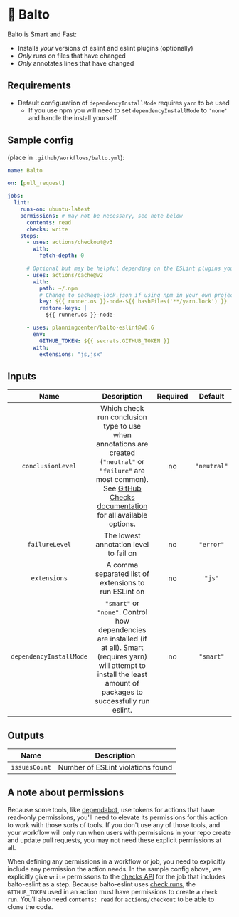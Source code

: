 # 🐺 Balto

Balto is Smart and Fast:

* Installs _your_ versions of eslint and eslint plugins (optionally)
* _Only_ runs on files that have changed
* _Only_ annotates lines that have changed

## Requirements

* Default configuration of `dependencyInstallMode` requires `yarn` to be used
  * If you use npm you will need to set `dependencyInstallMode` to `'none'` and
    handle the install yourself.

## Sample config

(place in `.github/workflows/balto.yml`):

```yaml
name: Balto

on: [pull_request]

jobs:
  lint:
    runs-on: ubuntu-latest
    permissions: # may not be necessary, see note below
      contents: read
      checks: write
    steps:
      - uses: actions/checkout@v3
        with:
          fetch-depth: 0

      # Optional but may be helpful depending on the ESLint plugins your project uses
      - uses: actions/cache@v2
        with:
          path: ~/.npm
          # Change to package-lock.json if using npm in your own project
          key: ${{ runner.os }}-node-${{ hashFiles('**/yarn.lock') }}
          restore-keys: |
            ${{ runner.os }}-node-

      - uses: planningcenter/balto-eslint@v0.6
        env:
          GITHUB_TOKEN: ${{ secrets.GITHUB_TOKEN }}
        with:
          extensions: "js,jsx"
```

## Inputs

| Name | Description | Required | Default |
|:-:|:-:|:-:|:-:|
| `conclusionLevel` | Which check run conclusion type to use when annotations are created (`"neutral"` or `"failure"` are most common). See [GitHub Checks documentation](https://developer.github.com/v3/checks/runs/#parameters) for all available options.  | no | `"neutral"` |
| `failureLevel` | The lowest annotation level to fail on | no | `"error"` |
| `extensions` | A comma separated list of extensions to run ESLint on | no | `"js"` |
| `dependencyInstallMode` | `"smart"` or `"none"`. Control how dependencies are installed (if at all). Smart (requires yarn) will attempt to install the least amount of packages to successfully run eslint.| no | `"smart"` |

## Outputs

| Name | Description |
|:-:|:-:|
| `issuesCount` | Number of ESLint violations found |

## A note about permissions

Because some tools, like [dependabot](https://github.com/dependabot), use tokens for actions that have read-only permissions, you'll need to elevate its permissions for this action to work with those sorts of tools. If you don't use any of those tools, and your workflow will only run when users with permissions in your repo create and update pull requests, you may not need these explicit permissions at all.

When defining any permissions in a workflow or job, you need to explicitly include any permission the action needs. In the sample config above, we explicitly give `write` permissons to the [checks API](https://docs.github.com/en/rest/checks/runs) for the job that includes balto-eslint as a step. Because balto-eslint uses [check runs](https://docs.github.com/en/rest/guides/getting-started-with-the-checks-api), the `GITHUB_TOKEN` used in an action must have permissions to create a `check run`. You'll also need `contents: read` for `actions/checkout` to be able to clone the code.
